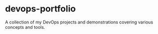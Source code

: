# devops-portfolio
A collection of my DevOps projects and demonstrations covering various concepts and tools.

